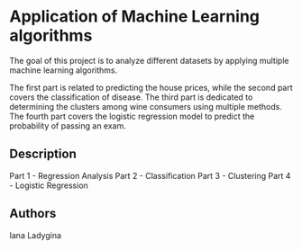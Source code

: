 # Application of Machine Learning algorithms

The goal of this project is to analyze different datasets by applying multiple machine learning algorithms. 

The first part is related to predicting the house prices, while the second part covers the classification of disease.  The third part is dedicated to determining the clusters among wine consumers using multiple methods. The fourth part covers the logistic regression model to predict the probability of passing an exam. 

## Description

Part 1 - Regression Analysis
Part 2 - Classification
Part 3 - Clustering
Part 4 - Logistic Regression

## Authors

Iana Ladygina